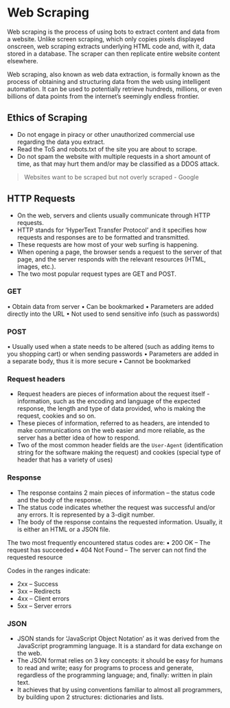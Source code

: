 # Web Scraping

Web scraping is the process of using bots to extract content and data from a website. Unlike screen scraping, which only copies pixels displayed onscreen, web scraping extracts underlying HTML code and, with it, data stored in a database. The scraper can then replicate entire website content elsewhere.

Web scraping, also known as web data extraction, is formally known as the process of obtaining and structuring data from the web using intelligent
automation.
It can be used to potentially retrieve hundreds, millions, or even billions of data points from the internet’s seemingly endless frontier.

## Ethics of Scraping

* Do not engage in piracy or other unauthorized commercial use regarding the data you extract.
* Read the ToS and robots.txt of the site you are about to scrape.
* Do not spam the website with multiple requests in a short amount of time, as that may hurt them and/or may be classified as a DDOS attack.

> Websites want to be scraped but not overly scraped - Google 

## HTTP Requests 

* On the web, servers and clients usually communicate through HTTP requests.
* HTTP stands for ‘HyperText Transfer Protocol’ and it specifies how requests and responses are to be formatted and transmitted. 
* These requests are how most of your web surfing is happening. 
* When opening a page, the browser sends a request to the server of that page, and the server responds with the relevant resources (HTML, images, etc.).
* The two most popular request types are GET and POST.

### GET

• Obtain data from server
• Can be bookmarked
• Parameters are added directly into the URL
• Not used to send sensitive info (such as 
passwords)

### POST
• Usually used when a state needs to be altered (such as adding items to you shopping cart) or when sending passwords
• Parameters are added in a separate body, thus it is more secure
• Cannot be bookmarked

### Request headers

* Request headers are pieces of information about the request itself - information, such as the encoding and language of the expected response, the length and type of data provided, who is making the request, cookies and so on. 
* These pieces of information, referred to as headers, are intended to make communications on the web easier and more reliable, as the server has a better idea of how to respond.
* Two of the most common header fields are the `User-Agent` (identification string for the software making the request) and cookies (special type of header that has a variety of uses)


### Response 

* The response contains 2 main pieces of information – the status code and the body of the response.
* The status code indicates whether the request was successful and/or any errors. It is represented by a 3-digit number. 
* The body of the response contains the requested information. Usually, it is either an HTML or a JSON file.

The two most frequently encountered status codes are:
▪ 200 OK – The request has succeeded
▪ 404 Not Found – The server can not find the requested resource

Codes in the ranges indicate:

* 2xx – Success 
* 3xx – Redirects
* 4xx – Client errors 
* 5xx – Server errors


### JSON 

* JSON stands for ‘JavaScript Object Notation’ as it was derived from the JavaScript programming language. It is a standard for data exchange on the web.
* The JSON format relies on 3 key concepts: it should be easy for humans to read and write; easy for programs to process and generate, regardless of the programming language; and, finally: written in plain text.
* It achieves that by using conventions familiar to almost all programmers, by building upon 2 structures: dictionaries and lists.

